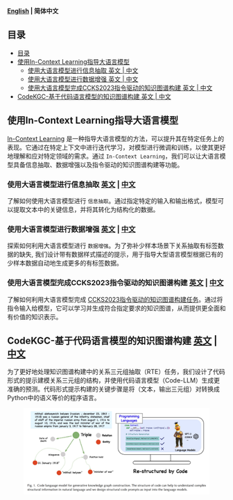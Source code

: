<p align="left">
    <b> <a href="https://github.com/zjunlp/DeepKE/blob/main/example/llm/README.md">English</a> | 简体中文</a> </b>
</p>

## 目录

- [目录](#目录)
- [使用In-Context Learning指导大语言模型](#使用in-context-learning指导大语言模型)
  - [使用大语言模型进行信息抽取 英文 | 中文](#使用大语言模型进行信息抽取-英文--中文)
  - [使用大语言模型进行数据增强 英文 | 中文](#使用大语言模型进行数据增强-英文--中文)
  - [使用大语言模型完成CCKS2023指令驱动的知识图谱构建 英文 | 中文](#使用大语言模型完成ccks2023指令驱动的知识图谱构建-英文--中文)
- [CodeKGC-基于代码语言模型的知识图谱构建 英文 | 中文](#codekgc-基于代码语言模型的知识图谱构建-英文--中文)


## 使用In-Context Learning指导大语言模型
[In-Context Learning](http://arxiv.org/abs/2301.00234) 是一种指导大语言模型的方法，可以提升其在特定任务上的表现。它通过在特定上下文中进行迭代学习，对模型进行微调和训练，以使其更好地理解和应对特定领域的需求。通过 `In-Context Learning`，我们可以让大语言模型具备信息抽取、数据增强以及指令驱动的知识图谱构建等功能。


### 使用大语言模型进行信息抽取 [英文](./LLMICL/README.md/#ie-with-large-language-models) | [中文](./LLMICL/README_CN.md/#使用大语言模型进行信息抽取)
了解如何使用大语言模型进行 `信息抽取`。通过指定特定的输入和输出格式，模型可以提取文本中的关键信息，并将其转化为结构化的数据。

### 使用大语言模型进行数据增强 [英文](./LLMICL/README.md/#data-augmentation-with-large-language-models) | [中文](./LLMICL/README_CN.md/#使用大语言模型进行数据增强)
探索如何利用大语言模型进行 `数据增强`。为了弥补少样本场景下关系抽取有标签数据的缺失, 我们设计带有数据样式描述的提示，用于指导大型语言模型根据已有的少样本数据自动地生成更多的有标签数据。

### 使用大语言模型完成CCKS2023指令驱动的知识图谱构建 [英文](./LLMICL/README.md/#ccks2023-instruction-based-knowledge-graph-construction-with-large-language-models) | [中文](./LLMICL/README_CN.md/#使用大语言模型完成ccks2023指令驱动的知识图谱构建)
了解如何利用大语言模型完成 [CCKS2023指令驱动的知识图谱构建任务](https://tianchi.aliyun.com/competition/entrance/532080/introduction)。通过将指令输入给模型，它可以学习并生成符合指定要求的知识图谱，从而提供更全面和有价值的知识表示。


## CodeKGC-基于代码语言模型的知识图谱构建 [英文](./CodeKGC/README.md) | [中文](./CodeKGC/README_CN.md)

为了更好地处理知识图谱构建中的关系三元组抽取（RTE）任务，我们设计了代码形式的提示建模关系三元组的结构，并使用代码语言模型（Code-LLM）生成更准确的预测。代码形式提示构建的关键步骤是将（文本，输出三元组）对转换成Python中的语义等价的程序语言。

<div align=center>
<img src="./CodeKGC/codekgc_figure.png" width="85%" height="75%" />
</div>
